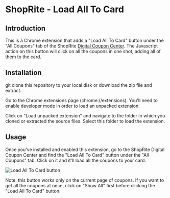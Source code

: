 # ShopRite - Load All To Card

## Introduction

This is a Chrome extension that adds a "Load All To Card" button under the "All
Coupons" tab of the ShopRite [Digital Coupon
Center](http://coupons.shoprite.com/main.html). The Javascript action on this
button will click on all the coupons in one shot, adding all of them to the
card.

## Installation

git clone this repository to your local disk or download the zip file and extract.

Go to the Chrome extensions page (chrome://extensions). You'll need to enable
developer mode in order to load an unpacked extension.

Click on "Load unpacked extension" and navigate to the folder in which you
cloned or extracted the source files. Select this folder to load the extension.

## Usage

Once you've installed and enabled this extension, go to the ShopRite Digital
Coupon Center and find the "Load All To Card" button under the "All Coupons"
tab. Click on it and it'll load all the coupons to your card.

![Load All To Card button](https://mortonfox.github.io/shoprite-load-all-to-card/load_all_to_card_button.png)

Note: this button works only on the current page of coupons. If you want to get
all the coupons at once, click on "Show All" first before clicking the "Load
All To Card" button.
